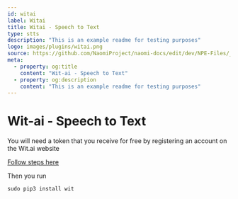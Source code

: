 ```yaml
---
id: witai
label: Witai
title: Witai - Speech to Text
type: stts
description: "This is an example readme for testing purposes"
logo: images/plugins/witai.png
source: https://github.com/NaomiProject/naomi-docs/edit/dev/NPE-Files/_plugins_stts/Witai/readme.md
meta:
  - property: og:title
    content: "Wit-ai - Speech to Text"
  - property: og:description
    content: "This is an example readme for testing purposes"
---
```


# Wit-ai - Speech to Text

<PluginLogo/>

You will need a token that you receive for free by registering an account on the Wit.ai website

[Follow steps here](https://wit.ai/)

Then you run
```shell
sudo pip3 install wit
```

<EditPageLink/>
